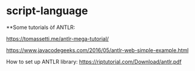 # script-language

**Some tutorials òf ANTLR:

https://tomassetti.me/antlr-mega-tutorial/

https://www.javacodegeeks.com/2016/05/antlr-web-simple-example.html

How to set up ANTLR library:
https://riptutorial.com/Download/antlr.pdf
